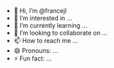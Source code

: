 - 👋 Hi, I’m @francejl
- 👀 I’m interested in ...
- 🌱 I’m currently learning ...
- 💞️ I’m looking to collaborate on ...
- 📫 How to reach me ...
- 😄 Pronouns: ...
- ⚡ Fun fact: ...

<!---
francejl/francejl is a ✨ special ✨ repository because its `README.md` (this file) appears on your GitHub profile.
You can click the Preview link to take a look at your changes.
--->
